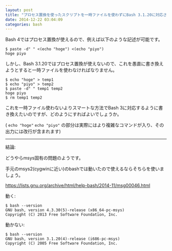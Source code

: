 ```yaml
---
layout: post
title: "プロセス置換を使ったスクリプトを一時ファイルを使わずにBash 3.1.20に対応させたい"
date: 2014-12-22 03:04:09
categories: bash
---
```

<p>Bash 4ではプロセス置換が使えるので、例えば以下のような記述が可能です。</p>

<pre><code>$ paste -d" " &lt;(echo "hoge") &lt;(echo "piyo")
hoge piyo
</code></pre>

<p>しかし、Bash 3.1.20ではプロセス置換が使えないので、これを愚直に書き換えようとすると一時ファイルを使わなければなりません。</p>

<pre><code>$ echo "hoge" &gt; temp1
$ echo "piyo" &gt; temp2
$ paste -d" " temp1 temp2
hoge piyo
$ rm temp1 temp2
</code></pre>

<p>これを一時ファイル使わないよりスマートな方法でBash 3に対応するように書き換えたいのですが、どのようにすればよいでしょうか。</p>

<p>( <code>echo "hoge"</code> <code>echo "piyo"</code> の部分は実際にはより複雑なコマンドが入り、その出力には改行が含まれます)</p>

<hr>

<p>結論:</p>

<p>どうやらmsys固有の問題のようです。</p>

<p>手元のmsys2(cygwinに近い)のbashでは動いたので使えるならそちらを使いましょう。</p>

<p><a href="https://lists.gnu.org/archive/html/help-bash/2014-11/msg00046.html" rel="nofollow">https://lists.gnu.org/archive/html/help-bash/2014-11/msg00046.html</a></p>

<p>動く:</p>

<pre><code>$ bash --version
GNU bash, version 4.3.30(5)-release (x86_64-pc-msys)
Copyright (C) 2013 Free Software Foundation, Inc.
</code></pre>

<p>動かない:</p>

<pre><code>$ bash --version
GNU bash, version 3.1.20(4)-release (i686-pc-msys)
Copyright (C) 2005 Free Software Foundation, Inc.
</code></pre>
